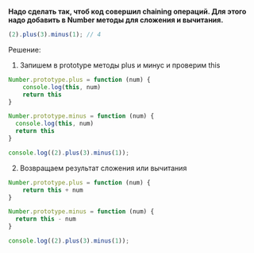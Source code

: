 **Надо сделать так, чтоб код совершил chaining операций. Для этого надо добавить в Number методы для сложения и вычитания.**

```javascript
(2).plus(3).minus(1); // 4
```

Решение:
1. Запишем в prototype методы plus и минус и проверим this
```javascript
Number.prototype.plus = function (num) {
	console.log(this, num)
	return this 
}

Number.prototype.minus = function (num) {
  console.log(this, num)
  return this 
}

console.log((2).plus(3).minus(1));
```

2. Возвращаем результат сложения или вычитания
```javascript
Number.prototype.plus = function (num) {
	return this + num
}

Number.prototype.minus = function (num) {
  return this - num
}

console.log((2).plus(3).minus(1));
```